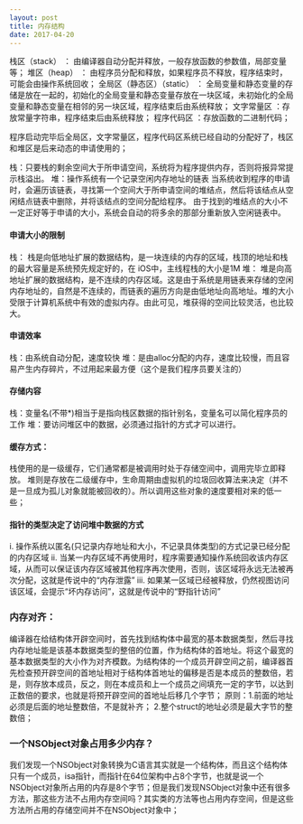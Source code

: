 ```yaml
---
layout: post
title: 内存结构
date: 2017-04-20
---
```


栈区（stack） ： 由编译器自动分配并释放，一般存放函数的参数值，局部变量等；
堆区（heap） ： 由程序员分配和释放，如果程序员不释放，程序结束时，可能会由操作系统回收；
全局区（静态区）（static） ： 全局变量和静态变量的存储是放在一起的，初始化的全局变量和静态变量存放在一块区域，未初始化的全局变量和静态变量在相邻的另一块区域，程序结束后由系统释放；
文字常量区 ：存放常量字符串，程序结束后由系统释放；
程序代码区 ：存放函数的二进制代码；

程序启动完毕后全局区，文字常量区，程序代码区系统已经自动的分配好了，栈区和堆区是后来动态的申请使用的；

栈：只要栈的剩余空间大于所申请空间，系统将为程序提供内存，否则将报异常提示栈溢出。
堆：操作系统有一个记录空闲内存地址的链表
当系统收到程序的申请时，会遍历该链表，寻找第一个空间大于所申请空间的堆结点，然后将该结点从空闲结点链表中删除，并将该结点的空间分配给程序。
由于找到的堆结点的大小不一定正好等于申请的大小，系统会自动的将多余的那部分重新放入空闲链表中。

#### 申请大小的限制
栈：
栈是向低地址扩展的数据结构，是一块连续的内存的区域，栈顶的地址和栈的最大容量是系统预先规定好的，在 iOS中，主线程栈的大小是1M
堆：
堆是向高地址扩展的数据结构，是不连续的内存区域。这是由于系统是用链表来存储的空闲内存地址的，自然是不连续的，而链表的遍历方向是由低地址向高地址。堆的大小受限于计算机系统中有效的虚拟内存。由此可见，堆获得的空间比较灵活，也比较大。

#### 申请效率
栈：由系统自动分配，速度较快
堆：是由alloc分配的内存，速度比较慢，而且容易产生内存碎片，不过用起来最方便（这个是我们程序员要关注的）
#### 存储内容
栈：变量名(不带*)相当于是指向栈区数据的指针别名，变量名可以简化程序员的工作
堆：要访问堆区中的数据，必须通过指针的方式才可以进行。

#### 缓存方式：
栈使用的是一级缓存，它们通常都是被调用时处于存储空间中，调用完毕立即释放。
堆则是存放在二级缓存中，生命周期由虚拟机的垃圾回收算法来决定（并不是一旦成为孤儿对象就能被回收的）。所以调用这些对象的速度要相对来的低一些；

#### 指针的类型决定了访问堆中数据的方式
i. 操作系统以匿名(只记录内存地址和大小，不记录具体类型)的方式记录已经分配的内存区域
ii. 当某一内存区域不再使用时，程序需要通知操作系统回收该内存区域，从而可以保证该内存区域被其他程序再次使用，否则，该区域将永远无法被再次分配，这就是传说中的“内存泄露”
iii. 如果某一区域已经被释放，仍然视图访问该区域，会提示“坏内存访问”，这就是传说中的“野指针访问”



### 内存对齐：
编译器在给结构体开辟空间时，首先找到结构体中最宽的基本数据类型，然后寻找内存地址能是该基本数据类型的整倍的位置，作为结构体的首地址。将这个最宽的基本数据类型的大小作为对齐模数。为结构体的一个成员开辟空间之前，编译器首先检查预开辟空间的首地址相对于结构体首地址的偏移是否是本成员的整数倍，若是，则存放本成员，反之，则在本成员和上一个成员之间填充一定的字节，以达到正数倍的要求，也就是将预开辟空间的首地址后移几个字节；
原则：1.前面的地址必须是后面的地址整数倍，不是就补齐；
2.整个struct的地址必须是最大字节的整数倍；

### 一个NSObject对象占用多少内存？
我们发现一个NSObject对象转换为C语言其实就是一个结构体，而且这个结构体只有一个成员，isa指针，而指针在64位架构中占8个字节，也就是说一个NSObject对象所占用的内存是8个字节；但是我们发现NSObject对象中还有很多方法，那这些方法不占用内存空间吗？其实类的方法等也占用内存空间，但是这些方法所占用的存储空间并不在NSObject对象中；
